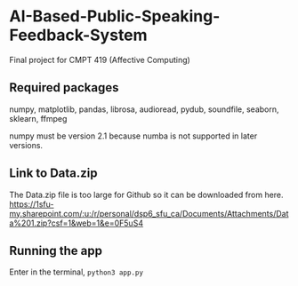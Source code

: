 # AI-Based-Public-Speaking-Feedback-System
Final project for CMPT 419 (Affective Computing)

## Required packages
numpy, matplotlib, pandas, librosa, audioread, pydub, soundfile, seaborn, sklearn, ffmpeg

numpy must be version 2.1 because numba is not supported in later versions.

## Link to Data.zip
The Data.zip file is too large for Github so it can be downloaded from here.
https://1sfu-my.sharepoint.com/:u:/r/personal/dsp6_sfu_ca/Documents/Attachments/Data%201.zip?csf=1&web=1&e=0F5uS4

## Running the app ##
Enter in the terminal,
`python3 app.py`